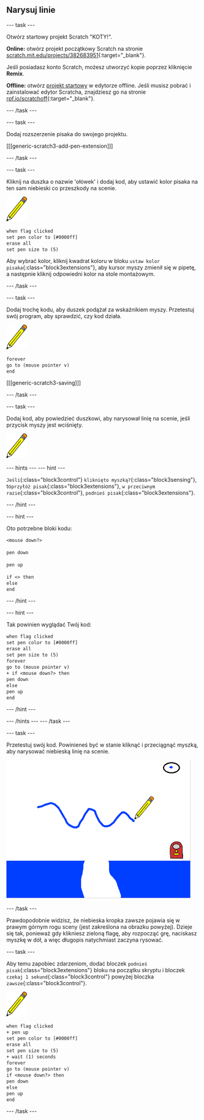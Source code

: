 ## Narysuj linie

--- task ---

Otwórz startowy projekt Scratch "KOTY!".

**Online:** otwórz projekt początkowy Scratch na stronie [scratch.mit.edu/projects/382683951](https://scratch.mit.edu/projects/382683951){:target="_blank"}.

Jeśli posiadasz konto Scratch, możesz utworzyć kopie poprzez kliknięcie **Remix**.

**Offline:** otwórz [projekt startowy](https://rpf.io/p/pl-PL/cats-go) w edytorze offline. Jeśli musisz pobrać i zainstalować edytor Scratcha, znajdziesz go na stronie [rpf.io/scratchoff](https://rpf.io/scratchoff){:target="_blank"}.

--- /task ---

--- task ---

Dodaj rozszerzenie pisaka do swojego projektu.

[[[generic-scratch3-add-pen-extension]]]

--- /task ---

--- task ---

Kliknij na duszka o nazwie 'ołówek' i dodaj kod, aby ustawić kolor pisaka na ten sam niebieski co przeszkody na scenie.

![Duszek ołówka](images/pen-sprite.png)

```blocks3
when flag clicked
set pen color to [#0000ff]
erase all
set pen size to (5)
```

Aby wybrać kolor, kliknij kwadrat koloru w bloku `ustaw kolor pisaka`{:class="block3extensions"}, aby kursor myszy zmienił się w pipetę, a następnie kliknij odpowiedni kolor na stole montażowym.

--- /task ---

--- task ---

Dodaj trochę kodu, aby duszek podążał za wskaźnikiem myszy. Przetestuj swój program, aby sprawdzić, czy kod działa.

![Duszek ołówka](images/pen-sprite.png)

```blocks3
forever
go to (mouse pointer v)
end
```

[[[generic-scratch3-saving]]]

--- /task ---

--- task ---

Dodaj kod, aby powiedzieć duszkowi, aby narysował linię na scenie, jeśli przycisk myszy jest wciśnięty.

![Duszek ołówka](images/pen-sprite.png)

--- hints ---
 --- hint ---

`Jeśli`{:class="block3control"} `kliknięto myszką?`{:class="block3sensing"}, to`przyłóż pisak`{:class="block3extensions"}, `w przeciwnym razie`{:class="block3control"}, `podnieś pisak`{:class="block3extensions"}.

--- /hint ---

--- hint ---

Oto potrzebne bloki kodu:

```blocks3
<mouse down?>

pen down

pen up

if <> then
else
end
```

--- /hint ---

--- hint ---

Tak powinien wyglądać Twój kod:

```blocks3
when flag clicked
set pen color to [#0000ff]
erase all
set pen size to (5)
forever
go to (mouse pointer v)
+ if <mouse down?> then
pen down
else
pen up
end
```

--- /hint ---

--- /hints --- --- /task ---

--- task ---

Przetestuj swój kod. Powinieneś być w stanie kliknąć i przeciągnąć myszką, aby narysować niebieską linię na scenie.

![Narysuj linię](images/draw-a-line.png)

--- /task ---

Prawdopodobnie widzisz, że niebieska kropka zawsze pojawia się w prawym górnym rogu sceny (jest zakreślona na obrazku powyżej). Dzieje się tak, ponieważ gdy klikniesz zieloną flagę, aby rozpocząć grę, naciskasz myszkę w dół, a więc długopis natychmiast zaczyna rysować.

--- task ---

Aby temu zapobiec zdarzeniom, dodać bloczek `podnieś pisak`{:class="block3extensions"} bloku na początku skryptu i bloczek `czekaj 1 sekund`{:class="block3control"} powyżej bloczka `zawsze`{:class="block3control"}.

![Duszek ołówka](images/pen-sprite.png)

```blocks3
when flag clicked
+ pen up
set pen color to [#0000ff]
erase all
set pen size to (5)
+ wait (1) seconds
forever
go to (mouse pointer v)
if <mouse down?> then
pen down
else
pen up
end
```

--- /task ---
